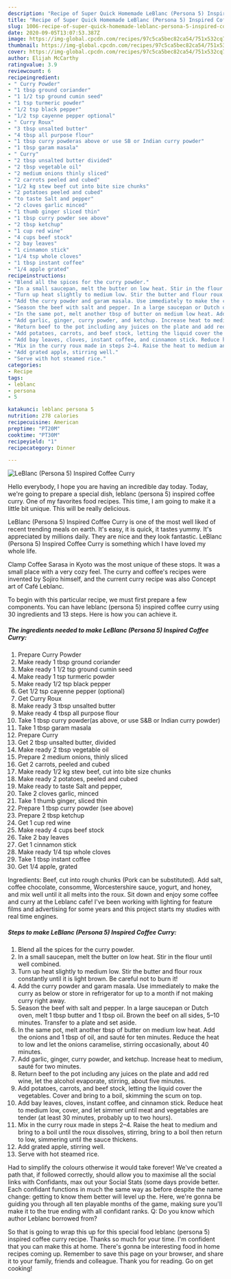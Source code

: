 ```yaml
---
description: "Recipe of Super Quick Homemade LeBlanc (Persona 5) Inspired Coffee Curry"
title: "Recipe of Super Quick Homemade LeBlanc (Persona 5) Inspired Coffee Curry"
slug: 1006-recipe-of-super-quick-homemade-leblanc-persona-5-inspired-coffee-curry
date: 2020-09-05T13:07:53.387Z
image: https://img-global.cpcdn.com/recipes/97c5ca5bec82ca54/751x532cq70/leblanc-persona-5-inspired-coffee-curry-recipe-main-photo.jpg
thumbnail: https://img-global.cpcdn.com/recipes/97c5ca5bec82ca54/751x532cq70/leblanc-persona-5-inspired-coffee-curry-recipe-main-photo.jpg
cover: https://img-global.cpcdn.com/recipes/97c5ca5bec82ca54/751x532cq70/leblanc-persona-5-inspired-coffee-curry-recipe-main-photo.jpg
author: Elijah McCarthy
ratingvalue: 3.9
reviewcount: 6
recipeingredient:
- " Curry Powder"
- "1 tbsp ground coriander"
- "1 1/2 tsp ground cumin seed"
- "1 tsp turmeric powder"
- "1/2 tsp black pepper"
- "1/2 tsp cayenne pepper optional"
- " Curry Roux"
- "3 tbsp unsalted butter"
- "4 tbsp all purpose flour"
- "1 tbsp curry powderas above or use SB or Indian curry powder"
- "1 tbsp garam masala"
- " Curry"
- "2 tbsp unsalted butter divided"
- "2 tbsp vegetable oil"
- "2 medium onions thinly sliced"
- "2 carrots peeled and cubed"
- "1/2 kg stew beef cut into bite size chunks"
- "2 potatoes peeled and cubed"
- "to taste Salt and pepper"
- "2 cloves garlic minced"
- "1 thumb ginger sliced thin"
- "1 tbsp curry powder see above"
- "2 tbsp ketchup"
- "1 cup red wine"
- "4 cups beef stock"
- "2 bay leaves"
- "1 cinnamon stick"
- "1/4 tsp whole cloves"
- "1 tbsp instant coffee"
- "1/4 apple grated"
recipeinstructions:
- "Blend all the spices for the curry powder."
- "In a small saucepan, melt the butter on low heat. Stir in the flour until well combined."
- "Turn up heat slightly to medium low. Stir the butter and flour roux constantly until it is light brown. Be careful not to burn it!"
- "Add the curry powder and garam masala. Use immediately to make the curry as below or store in refrigerator for up to a month if not making curry right away."
- "Season the beef with salt and pepper. In a large saucepan or Dutch oven, melt 1 tbsp butter and 1 tbsp oil. Brown the beef on all sides, 5–10 minutes. Transfer to a plate and set aside."
- "In the same pot, melt another tbsp of butter on medium low heat. Add the onions and 1 tbsp of oil, and sauté for ten minutes. Reduce the heat to low and let the onions caramelise, stirring occasionally, about 40 minutes."
- "Add garlic, ginger, curry powder, and ketchup. Increase heat to medium, sauté for two minutes."
- "Return beef to the pot including any juices on the plate and add red wine, let the alcohol evaporate, stirring, about five minutes."
- "Add potatoes, carrots, and beef stock, letting the liquid cover the vegetables. Cover and bring to a boil, skimming the scum on top."
- "Add bay leaves, cloves, instant coffee, and cinnamon stick. Reduce heat to medium low, cover, and let simmer until meat and vegetables are tender (at least 30 minutes, probably up to two hours)."
- "Mix in the curry roux made in steps 2–4. Raise the heat to medium and bring to a boil until the roux dissolves, stirring, bring to a boil then return to low, simmering until the sauce thickens."
- "Add grated apple, stirring well."
- "Serve with hot steamed rice."
categories:
- Recipe
tags:
- leblanc
- persona
- 5

katakunci: leblanc persona 5 
nutrition: 278 calories
recipecuisine: American
preptime: "PT20M"
cooktime: "PT30M"
recipeyield: "1"
recipecategory: Dinner

---
```



![LeBlanc (Persona 5) Inspired Coffee Curry](https://img-global.cpcdn.com/recipes/97c5ca5bec82ca54/751x532cq70/leblanc-persona-5-inspired-coffee-curry-recipe-main-photo.jpg)

Hello everybody, I hope you are having an incredible day today. Today, we're going to prepare a special dish, leblanc (persona 5) inspired coffee curry. One of my favorites food recipes. This time, I am going to make it a little bit unique. This will be really delicious.

LeBlanc (Persona 5) Inspired Coffee Curry is one of the most well liked of recent trending meals on earth. It's easy, it is quick, it tastes yummy. It's appreciated by millions daily. They are nice and they look fantastic. LeBlanc (Persona 5) Inspired Coffee Curry is something which I have loved my whole life.

Clamp Coffee Sarasa in Kyoto was the most unique of these stops. It was a small place with a very cozy feel. The curry and coffee&#39;s recipes were invented by Sojiro himself, and the current curry recipe was also Concept art of Café Leblanc.


To begin with this particular recipe, we must first prepare a few components. You can have leblanc (persona 5) inspired coffee curry using 30 ingredients and 13 steps. Here is how you can achieve it.

<!--inarticleads1-->

##### The ingredients needed to make LeBlanc (Persona 5) Inspired Coffee Curry:

1. Prepare  Curry Powder
1. Make ready 1 tbsp ground coriander
1. Make ready 1 1/2 tsp ground cumin seed
1. Make ready 1 tsp turmeric powder
1. Make ready 1/2 tsp black pepper
1. Get 1/2 tsp cayenne pepper (optional)
1. Get  Curry Roux
1. Make ready 3 tbsp unsalted butter
1. Make ready 4 tbsp all purpose flour
1. Take 1 tbsp curry powder(as above, or use S&amp;B or Indian curry powder)
1. Take 1 tbsp garam masala
1. Prepare  Curry
1. Get 2 tbsp unsalted butter, divided
1. Make ready 2 tbsp vegetable oil
1. Prepare 2 medium onions, thinly sliced
1. Get 2 carrots, peeled and cubed
1. Make ready 1/2 kg stew beef, cut into bite size chunks
1. Make ready 2 potatoes, peeled and cubed
1. Make ready to taste Salt and pepper,
1. Take 2 cloves garlic, minced
1. Take 1 thumb ginger, sliced thin
1. Prepare 1 tbsp curry powder (see above)
1. Prepare 2 tbsp ketchup
1. Get 1 cup red wine
1. Make ready 4 cups beef stock
1. Take 2 bay leaves
1. Get 1 cinnamon stick
1. Make ready 1/4 tsp whole cloves
1. Take 1 tbsp instant coffee
1. Get 1/4 apple, grated


Ingredients: Beef, cut into rough chunks (Pork can be substituted). Add salt, coffee chocolate, consomme, Worcestershire sauce, yogurt, and honey, and mix well until it all melts into the roux. Sit down and enjoy some coffee and curry at the Leblanc cafe! I&#39;ve been working with lighting for feature films and advertising for some years and this project starts my studies with real time engines. 

<!--inarticleads2-->

##### Steps to make LeBlanc (Persona 5) Inspired Coffee Curry:

1. Blend all the spices for the curry powder.
1. In a small saucepan, melt the butter on low heat. Stir in the flour until well combined.
1. Turn up heat slightly to medium low. Stir the butter and flour roux constantly until it is light brown. Be careful not to burn it!
1. Add the curry powder and garam masala. Use immediately to make the curry as below or store in refrigerator for up to a month if not making curry right away.
1. Season the beef with salt and pepper. In a large saucepan or Dutch oven, melt 1 tbsp butter and 1 tbsp oil. Brown the beef on all sides, 5–10 minutes. Transfer to a plate and set aside.
1. In the same pot, melt another tbsp of butter on medium low heat. Add the onions and 1 tbsp of oil, and sauté for ten minutes. Reduce the heat to low and let the onions caramelise, stirring occasionally, about 40 minutes.
1. Add garlic, ginger, curry powder, and ketchup. Increase heat to medium, sauté for two minutes.
1. Return beef to the pot including any juices on the plate and add red wine, let the alcohol evaporate, stirring, about five minutes.
1. Add potatoes, carrots, and beef stock, letting the liquid cover the vegetables. Cover and bring to a boil, skimming the scum on top.
1. Add bay leaves, cloves, instant coffee, and cinnamon stick. Reduce heat to medium low, cover, and let simmer until meat and vegetables are tender (at least 30 minutes, probably up to two hours).
1. Mix in the curry roux made in steps 2–4. Raise the heat to medium and bring to a boil until the roux dissolves, stirring, bring to a boil then return to low, simmering until the sauce thickens.
1. Add grated apple, stirring well.
1. Serve with hot steamed rice.


Had to simplify the colours otherwise it would take forever! We&#39;ve created a path that, if followed correctly, should allow you to maximise all the social links with Confidants, max out your Social Stats (some days provide better. Each confidant functions in much the same way as before despite the name change: getting to know them better will level up the. Here, we&#39;re gonna be guiding you through all ten playable months of the game, making sure you&#39;ll make it to the true ending with all confidant ranks. Q: Do you know which author Leblanc borrowed from? 

So that is going to wrap this up for this special food leblanc (persona 5) inspired coffee curry recipe. Thanks so much for your time. I'm confident that you can make this at home. There's gonna be interesting food in home recipes coming up. Remember to save this page on your browser, and share it to your family, friends and colleague. Thank you for reading. Go on get cooking!
